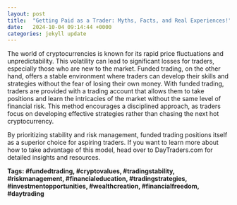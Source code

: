 ```yaml
---
layout: post
title:  "Getting Paid as a Trader: Myths, Facts, and Real Experiences!"
date:   2024-10-04 09:14:44 +0000
categories: jekyll update
---
```


The world of cryptocurrencies is known for its rapid price fluctuations and unpredictability. This volatility can lead to significant losses for traders, especially those who are new to the market. Funded trading, on the other hand, offers a stable environment where traders can develop their skills and strategies without the fear of losing their own money.
With funded trading, traders are provided with a trading account that allows them to take positions and learn the intricacies of the market without the same level of financial risk. This method encourages a disciplined approach, as traders focus on developing effective strategies rather than chasing the next hot cryptocurrency.

By prioritizing stability and risk management, funded trading positions itself as a superior choice for aspiring traders. If you want to learn more about how to take advantage of this model, head over to DayTraders.com for detailed insights and resources.

**Tags: #fundedtrading, #cryptovalues, #tradingstability, #riskmanagement, #financialeducation, #tradingstrategies, #investmentopportunities, #wealthcreation, #financialfreedom, #daytrading**
